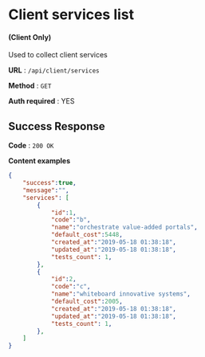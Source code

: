# Client services list

#### (**Client Only**)

Used to collect client services

**URL** : `/api/client/services`

**Method** : `GET`

**Auth required** : YES

## Success Response

**Code** : `200 OK`

**Content examples**

```json
{
    "success":true,
    "message":"",
    "services": [
        {
            "id":1,
            "code":"b",
            "name":"orchestrate value-added portals",
            "default_cost":5448,
            "created_at":"2019-05-18 01:38:18",
            "updated_at":"2019-05-18 01:38:18",
            "tests_count": 1,
        },
        {
            "id":2,
            "code":"c",
            "name":"whiteboard innovative systems",
            "default_cost":2005,
            "created_at":"2019-05-18 01:38:18",
            "updated_at":"2019-05-18 01:38:18",
            "tests_count": 1,
        },
    ]
}
```
